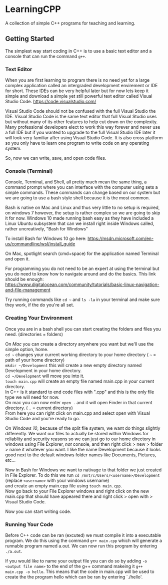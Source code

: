 # LearningCPP
A collection of simple C++ programs for teaching and learning.

## Getting Started
The simplest way start coding in C++ is to use a basic text editor and a console that can run the command `g++`.

### Text Editor
When you are first learning to program there is no need yet for a large complex application called an intergraded 
development envirement or IDE for short. These IDEs can be very helpful later but for now lets keep it simple and 
download a simple yet still powerful text editor called Visual Studio Code. https://code.visualstudio.com/

Visual Studio Code should not be confused with the full Visual Studio the IDE.  Visual Studio Code is the same text 
editor that full Visual Studio uses but without many of its other features to help cut down on the complexity. 
Many professional developers elect to work this way forever and never use a full IDE but if you wanted to upgrade 
to the full Visual Studio IDE later it will look very familiar after using Visual Studio Code.  It is also cross
platform so you only have to learn one program to write code on any operating system.

So, now we can write, save, and open code files.

### Console (Terminal)
Console, Terminal, and Shell, all pretty much mean the same thing, a command prompt where you can interface with 
the computer using sets a simple commands. These commands can change based on our system but we are going to use a 
bash style shell because it is the most common. 

Bash is native on Mac and Linux and thus very little to no setup is required, on windows 7 however, the setup is 
rather complex so we are going to skip it for now.  Windows 10 made running bash easy as they have included a Linux 
Ubuntu subsystem that can we install right inside Windows called, rather uncreatively, "Bash for Windows"

To install Bash for Windows 10 go here: https://msdn.microsoft.com/en-us/commandline/wsl/install_guide

On Mac, spotlight search (cmd+space) for the application named Terminal and open it.

For programming you do not need to be an expert at using the terminal but you do need to know how to navigate 
around and do the basics. This link should be enough: 
https://www.digitalocean.com/community/tutorials/basic-linux-navigation-and-file-management

Try running commands like `cd ~` and `ls -la` in your terminal and make sure they work, if the do you're all set.

### Creating Your Environment
Once you are in a bash shell you can start creating the folders and files you need.
(directories = folders)

On *Mac* you can create a directory anywhere you want but we'll use the simple option, home.  
`cd ~` changes your current working directory to your home directory ( `~` = path of your home directory)  
`mkdir ~/Development` this will create a new empty directory named Development in your home directory.  
`cd ~/Development` will move you into it.  
`touch main.cpp` will create an empty file named main.cpp in your current directory.  
In C++ is it standard to end code files with ".cpp" and this is the only file type we will need for now.  
On mac you can now enter `open .` and it will open Finder in that current directory. ( `.` = current directory)  
From here you can right click on main.cpp and select open with Visual Studio Code and you're ready to go.  

On *Windows 10*, because of the split file system, we want do things slightly differently. 
We want our files to actually be stored within Windows for reliablity and security reasons so we can just go to
our home directory in windows using File Explorer, *not* console, and then right click > new > folder > name it 
whatever you want. I like the name Development because it looks good next to the default windows folder names like 
Documents, Pictures, etc...

Now in Bash for Windows we want to nativage to that folder we just created in File Explorer.
To do this we run `cd /mnt/c/Users/<username>/Development` (replace `<username>` with your windows username)   
and create an empty main.cpp file using `touch main.cpp`.   
Now go back to your File Explorer windows and right click on the new main.cpp that should have appeared there and
right click > open with > Visual Studio Code.

Now you can start writing code.

### Running Your Code
Before C++ code can be ran (excuted) we must compile it into a executable program.
We do this using the command `g++ main.cpp` which will generate a runnable program named a.out.
We can now run this program by entering `./a.out`.

If you would like to name your output file you can do so by adding `-o <output file name>` to the end of the g++ 
command makeing it `g++ main.cpp -o hello`.  This means that the code in main.cpp will be used to create the
the program hello which can be ran by entering `./hello'.




